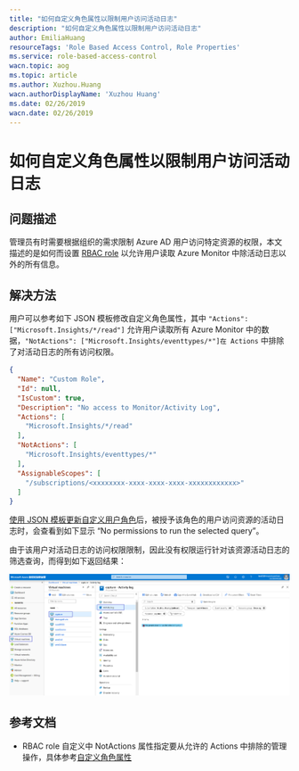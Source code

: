 ```yaml
---
title: "如何自定义角色属性以限制用户访问活动日志"
description: "如何自定义角色属性以限制用户访问活动日志"
author: EmiliaHuang
resourceTags: 'Role Based Access Control, Role Properties'
ms.service: role-based-access-control
wacn.topic: aog
ms.topic: article
ms.author: Xuzhou.Huang
wacn.authorDisplayName: 'Xuzhou Huang'
ms.date: 02/26/2019
wacn.date: 02/26/2019
---
```


# 如何自定义角色属性以限制用户访问活动日志

## 问题描述

管理员有时需要根据组织的需求限制 Azure AD 用户访问特定资源的权限，本文描述的是如何而设置 [RBAC role](https://docs.azure.cn/zh-cn/role-based-access-control/overview) 以允许用户读取 Azure Monitor 中除活动日志以外的所有信息。

## 解决方法

用户可以参考如下 JSON 模板修改自定义角色属性，其中 `"Actions": ["Microsoft.Insights/*/read"]` 允许用户读取所有 Azure Monitor 中的数据，`"NotActions": ["Microsoft.Insights/eventtypes/*"]在 Actions` 中排除了对活动日志的所有访问权限。

```json
{
  "Name": "Custom Role",
  "Id": null,
  "IsCustom": true,
  "Description": "No access to Monitor/Activity Log",
  "Actions": [
    "Microsoft.Insights/*/read"
  ],
  "NotActions": [
    "Microsoft.Insights/eventtypes/*"
  ],
  "AssignableScopes": [
    "/subscriptions/<xxxxxxxx-xxxx-xxxx-xxxx-xxxxxxxxxxxx>"
  ]
}
```

[使用 JSON 模板更新自定义用户角色](https://docs.azure.cn/zh-cn/role-based-access-control/custom-roles-powershell#update-a-custom-role-with-a-json-template)后，被授予该角色的用户访问资源的活动日志时，会查看到如下显示 “No permissions to run the selected query”。

由于该用户对活动日志的访问权限限制，因此没有权限运行针对该资源活动日志的筛选查询，而得到如下返回结果：

![01](media/aog-role-based-access-control-howto-customize-role-properties-to-restrict-user-view-activity-log/01.png "01")

## 参考文档

* RBAC role 自定义中 NotActions 属性指定要从允许的 Actions 中排除的管理操作，具体参考[自定义角色属性
](https://docs.azure.cn/zh-cn/role-based-access-control/custom-roles#custom-role-properties)